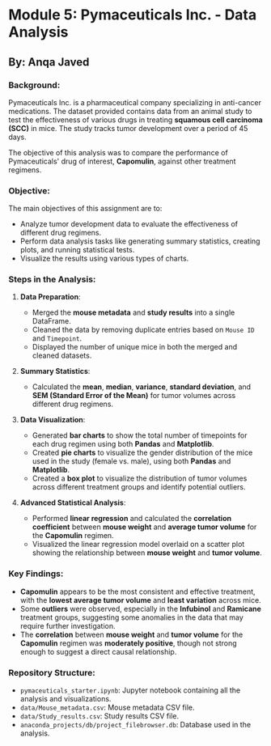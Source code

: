 # Module 5: Pymaceuticals Inc. - Data Analysis

## By: Anqa Javed

### **Background:**
Pymaceuticals Inc. is a pharmaceutical company specializing in anti-cancer medications. The dataset provided contains data from an animal study to test the effectiveness of various drugs in treating **squamous cell carcinoma (SCC)** in mice. The study tracks tumor development over a period of 45 days.

The objective of this analysis was to compare the performance of Pymaceuticals' drug of interest, **Capomulin**, against other treatment regimens.

### **Objective:**
The main objectives of this assignment are to:
- Analyze tumor development data to evaluate the effectiveness of different drug regimens.
- Perform data analysis tasks like generating summary statistics, creating plots, and running statistical tests.
- Visualize the results using various types of charts.

### **Steps in the Analysis:**
1. **Data Preparation**:
   - Merged the **mouse metadata** and **study results** into a single DataFrame.
   - Cleaned the data by removing duplicate entries based on `Mouse ID` and `Timepoint`.
   - Displayed the number of unique mice in both the merged and cleaned datasets.

2. **Summary Statistics**:
   - Calculated the **mean**, **median**, **variance**, **standard deviation**, and **SEM (Standard Error of the Mean)** for tumor volumes across different drug regimens.

3. **Data Visualization**:
   - Generated **bar charts** to show the total number of timepoints for each drug regimen using both **Pandas** and **Matplotlib**.
   - Created **pie charts** to visualize the gender distribution of the mice used in the study (female vs. male), using both **Pandas** and **Matplotlib**.
   - Created a **box plot** to visualize the distribution of tumor volumes across different treatment groups and identify potential outliers.

4. **Advanced Statistical Analysis**:
   - Performed **linear regression** and calculated the **correlation coefficient** between **mouse weight** and **average tumor volume** for the **Capomulin** regimen.
   - Visualized the linear regression model overlaid on a scatter plot showing the relationship between **mouse weight** and **tumor volume**.

### **Key Findings:**
- **Capomulin** appears to be the most consistent and effective treatment, with the **lowest average tumor volume** and **least variation** across mice.
- Some **outliers** were observed, especially in the **Infubinol** and **Ramicane** treatment groups, suggesting some anomalies in the data that may require further investigation.
- The **correlation** between **mouse weight** and **tumor volume** for the **Capomulin** regimen was **moderately positive**, though not strong enough to suggest a direct causal relationship.

### **Repository Structure:**
- `pymaceuticals_starter.ipynb`: Jupyter notebook containing all the analysis and visualizations.
- `data/Mouse_metadata.csv`: Mouse metadata CSV file.
- `data/Study_results.csv`: Study results CSV file.
- `anaconda_projects/db/project_filebrowser.db`: Database used in the analysis.

